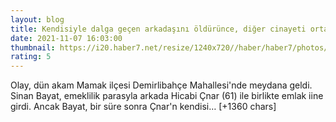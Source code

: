 ```yaml
--- 
layout: blog
title: Kendisiyle dalga geçen arkadaşını öldürünce, diğer cinayeti ortaya çıktı
date: 2021-11-07 16:03:00
thumbnail: https://i20.haber7.net/resize/1240x720//haber/haber7/photos//2020/03/rlQtL_1579004365_7688.gif
rating: 5
---
```

Olay, dün akam Mamak ilçesi Demirlibahçe Mahallesi'nde meydana geldi. Sinan Bayat, emeklilik parasyla arkada Hicabi Çnar (61) ile birlikte emlak iine girdi. Ancak Bayat, bir süre sonra Çnar'n kendisi… [+1360 chars]